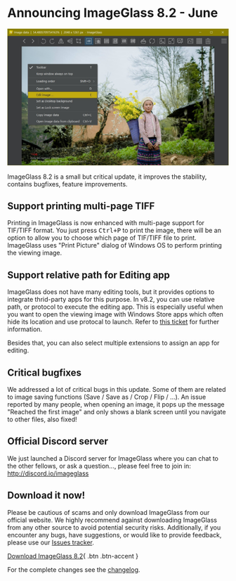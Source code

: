 # Announcing ImageGlass 8.2 - June
![ImageGlass 8.2](https://github.com/ImageGlass/config/blob/main/screenshots/v8.2/8.2_1.jpg?raw=true)

ImageGlass 8.2 is a small but critical update, it improves the stability, contains bugfixes, feature improvements.


## Support printing multi-page TIFF
Printing in ImageGlass is now enhanced with multi-page support for TIF/TIFF format. You just press <kbd>Ctrl+P</kbd> to print the image, there will be an option to allow you to choose which page of TIF/TIFF file to print. ImageGlass uses "Print Picture" dialog of Windows OS to perform printing the viewing image.


## Support relative path for Editing app
ImageGlass does not have many editing tools, but it provides options to integrate thrid-party apps for this purpose. In v8.2, you can use relative path, or protocol to execute the editing app. This is especially useful when you want to open the viewing image with Windows Store apps which often hide its location and use protocal to launch. Refer to [this ticket](https://github.com/d2phap/ImageGlass/issues/945) for further information.

Besides that, you can also select multiple extensions to assign an app for editing.


## Critical bugfixes
We addressed a lot of critical bugs in this update. Some of them are related to image saving functions (Save / Save as / Crop / Flip / ...). An issue reported by many people, when opening an image, it pops up the message "Reached the first image" and only shows a blank screen until you navigate to other files, also fixed!


## Official Discord server
We just launched a Discord server for ImageGlass where you can chat to the other fellows, or ask a question..., please feel free to join in: http://discord.io/imageglass


## Download it now!
Please be cautious of scams and only download ImageGlass from our official website. We highly recommend against downloading ImageGlass from any other source to avoid potential security risks. Additionally, if you encounter any bugs, have suggestions, or would like to provide feedback, please use our [Issues tracker](https://github.com/d2phap/ImageGlass/issues).


[Download ImageGlass 8.2](https://imageglass.org/release/imageglass-8-2-6-6-june-32){ .btn .btn-accent }


For the complete changes see the [changelog](https://github.com/d2phap/ImageGlass/releases/tag/8.2.6.6).
